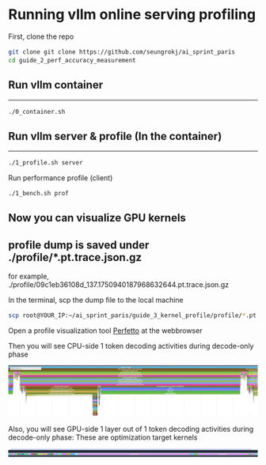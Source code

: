 # Running vllm online serving profiling

First, clone the repo
```sh
git clone git clone https://github.com/seungrokj/ai_sprint_paris
cd guide_2_perf_accuracy_measurement
```
## Run vllm container
---
```sh
./0_container.sh
```
## Run vllm server & profile (In the container)
---
```sh
./1_profile.sh server
```
Run performance profile (client)
```sh
./1_bench.sh prof
```
## Now you can visualize GPU kernels 
profile dump is saved under ./profile/*.pt.trace.json.gz
---
for example, 
./profile/09c1eb36108d_137.1750940187968632644.pt.trace.json.gz

In the terminal, scp the dump file to the local machine

```sh
scp root@YOUR_IP:~/ai_sprint_paris/guide_3_kernel_profile/profile/*.pt.trace.json.gz .
```

Open a profile visualization tool [Perfetto](https://ui.perfetto.dev/) at the webbrowser

Then you will see CPU-side 1 token decoding activities during decode-only phase

![CPU](./assets/ws_paris_prof_cpu.jpg)


Also, you will see GPU-side 1 layer out of 1 token decoding activities during decode-only phase: These are optimization target kernels

![GPU](./assets/ws_paris_prof_gpu.jpg)

